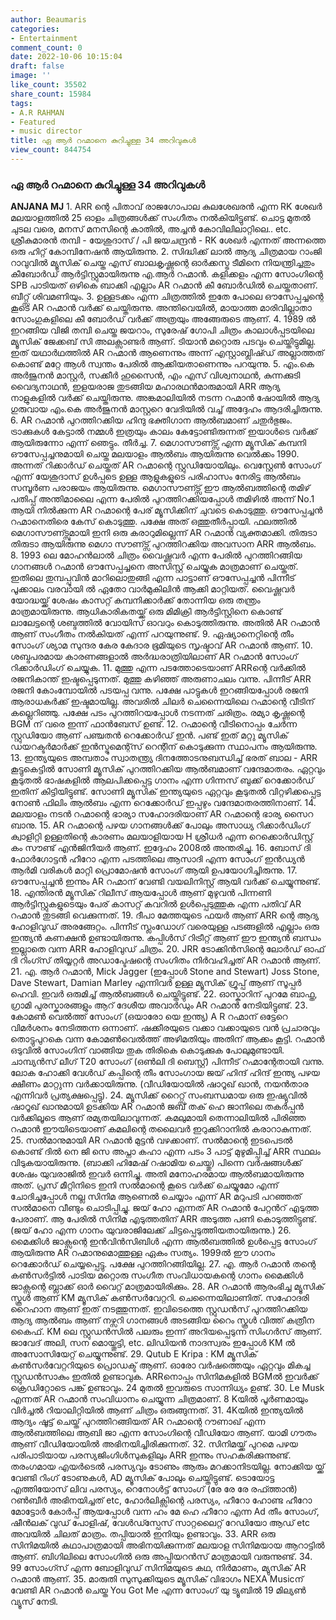 ```yaml
---
author: Beaumaris
categories:
- Entertainment
comment_count: 0
date: 2022-10-06 10:15:04
draft: false
image: ''
like_count: 35502
share_count: 15984
tags:
- A.R RAHMAN
- Featured
- music director
title: ഏ ആർ റഹ്മാനെ കുറിച്ചുള്ള 34 അറിവുകൾ
view_count: 844754
---
```


### ഏ ആർ റഹ്മാനെ കുറിച്ചുള്ള 34 അറിവുകൾ

**ANJANA MJ** 1\. ARR ന്റെ പിതാവ് രാജഗോപാല കുലശേഖരൻ എന്ന RK ശേഖർ മലയാളത്തിൽ 25 ഓളം ചിത്രങ്ങൾക്ക് സംഗീതം നൽകിയിട്ടുണ്ട്. ചൊട്ട മുതൽ ചുടല വരെ, മനസ് മനസിന്റെ കാതിൽ, അച്ചൻ കോവിലിലാറ്റിലെ.. etc. ശ്രീകുമാരൻ തമ്പി - യേശുദാസ് / പി ജയചന്ദ്രൻ - RK ശേഖർ എന്നത് അന്നത്തെ ഒരു ഹിറ്റ് കോമ്പിനേഷൻ ആയിരുന്നു. 2\. സിദ്ധിക്ക് ലാൽ ആദ്യ ചിത്രമായ റാംജി റാവുവിൽ മ്യൂസിക് ചെയ്ത എസ് ബാലകൃഷ്ണന്റെ ഓർക്കസ്ട്ര ടീമിനെ നിയന്ത്രിച്ചതും കീബോർഡ് ആർട്ടിസ്റ്റുമായിരുന്നു എ.ആർ റഹ്മാൻ. കളിക്കളം എന്ന സോംഗിന്റെ SPB പാടിയത് ഒഴികെ ബാക്കി എല്ലാം AR റഹ്മാൻ കീ ബോർഡിൽ ചെയ്തതാണ്. ബീറ്റ്സ് ശിവമണിയും. 3\. ഉള്ളടക്കം എന്ന ചിത്രത്തിൽ ഇതേ പോലെ ഔസേപ്പച്ചന്റെ കൂടെ AR റഹ്മാൻ വർക്ക് ചെയ്തിരുന്നു. അന്തിവെയിൽ, മായാത്ത മാരിവില്ലാതാ സോംഗുകളിലെ കീ ബോർഡ് വർക്ക് അത്രയും അങ്ങേരുടെ ആണ്. 4\. 1989 ൽ ഇറങ്ങിയ വിജി തമ്പി ചെയ്ത ജയറാം, സുരേഷ് ഗോപി ചിത്രം കാലാൾപ്പടയിലെ മ്യൂസിക് ജേക്കബ് സി അലക്സാണ്ടർ ആണ്. ടിയാൻ മറ്റൊരു പടവും ചെയ്തിട്ടുമില്ല. ഇത് യഥാർഥത്തിൽ AR റഹ്മാൻ ആണെന്നും അന്ന് എസ്റ്റാബ്ലിഷ്ഡ് അല്ലാത്തത് കൊണ്ട് മറ്റേ ആൾ സ്വന്തം പേരിൽ ആക്കിയതാണെന്നും പറയുന്നു. 5\. എം.കെ അർജുനൻ മാസ്റ്റർ, സക്കീർ ഹുസൈൻ, എം എസ് വിശ്വനാഥൻ, കുന്നക്കുടി വൈദ്യനാഥൻ, ഇളയരാജ തുടങ്ങിയ മഹാരഥൻമാരുമായി ARR ആദ്യ നാളുകളിൽ വർക്ക് ചെയ്തിരുന്നു. അങ്കമാലിയിൽ നടന്ന റഹ്മാൻ ഷോയിൽ ആദ്യ ഗുരുവായ എം.കെ അർജുനൻ മാസ്റ്ററെ വേദിയിൽ വച്ച് അദ്ദേഹം ആദരിച്ചിരുന്നു. 6\. AR റഹ്മാൻ പുറത്തിറക്കിയ ഹിന്ദു ഭക്തിഗാന ആൽബമാണ് ചതുർഭുജം. ട്രാക്കുകൾ കേട്ടാൽ നമ്മൾ ഇത്രയും കാലം കേട്ടോണ്ടിരുന്നത് ഇയാൾടെ വർക്ക് ആയിരുന്നോ എന്ന് ഞെട്ടും. തീർച്ച. 7\. മെഗാസൗണ്ട്സ് എന്ന മ്യൂസിക് കമ്പനി ഔസേപ്പച്ചനുമായി ചെയ്ത മലയാളം ആൽബം ആയിരുന്നു വെൽക്കം 1990. അന്നത് റിക്കാർഡ് ചെയ്തത് AR റഹ്മാന്റെ സ്റ്റുഡിയോയിലും. വെസ്റ്റേൺ സോംഗ് എന്ന് യേശുദാസ് ഉൾപ്പടെ ഉള്ള ആളുകളുടെ പരിഹാസം നേരിട്ട ആൽബം സമ്പൂർണ പരാജയം ആയിരുന്നു. മെഗാസൗണ്ട്സ് ഈ ആൽബത്തിന്റെ തമിഴ് പതിപ്പ് അന്തിമാലൈ എന്ന പേരിൽ പുറത്തിറക്കിയപ്പോൾ തമിഴിൽ അന്ന് No.1 ആയി നിൽക്കുന്ന AR റഹ്മാന്റെ പേര് മ്യൂസിക്കിന് ചുവടെ കൊടുത്തു. ഔസേപ്പച്ചൻ റഹ്മാനെതിരെ കേസ് കൊടുത്തു. പക്ഷേ അത് ഒത്തുതീർപ്പായി. ഫലത്തിൽ മെഗാസൗണ്ട്സുമായി ഇനി ഒരു കരാറുമില്ലെന്ന് AR റഹ്മാൻ വ്യക്തമാക്കി. തിരുടാ തിരുടാ ആയിരുന്നു മെഗാ സൗണ്ട്സ് പുറത്തിറക്കിയ അവസാന ARR ആൽബം. 8\. 1993 ലെ മോഹൻലാൽ ചിത്രം വൈഷ്ണവർ എന്ന പേരിൽ പുറത്തിറങ്ങിയ ഗാനങ്ങൾ റഹ്മാൻ ഔസേപ്പച്ചനെ അസിസ്റ്റ് ചെയ്യുക മാത്രമാണ് ചെയ്തത്. ഇതിലെ തുമ്പപ്പൂവിൻ മാറിലൊതുങ്ങി എന്ന പാട്ടാണ് ഔസേപ്പച്ചൻ പിന്നീട് പൂക്കാലം വരവായി ൽ ഏതോ വാർമുകിലിൻ ആക്കി മാറ്റിയത്. വൈഷ്ണവർ യോദ്ധയ്ക്ക് ശേഷം കാസറ്റ് കമ്പനിക്കാർക്ക് തോന്നിയ ഒരു തന്ത്രം മാത്രമായിരുന്നു. ആധികാരികതയ്ക്ക് ഒരു മിമിക്രി ആർട്ടിസ്റ്റിനെ കൊണ്ട് ലാലേട്ടന്റെ ശബ്ദത്തിൽ വോയിസ് ഓവറും കൊടുത്തിരുന്നു. അതിൽ AR റഹ്മാൻ ആണ് സംഗീതം നൽകിയത് എന്ന് പറയുന്നുണ്ട്. 9\. ഏഷ്യാനെറ്റിന്റെ തീം സോംഗ് ശ്യാമ സുന്ദര കേര കേദാര ഭൂമിയുടെ സൃഷ്ടാവ് AR റഹ്മാൻ ആണ്. 10\. ശബ്ദപരമായ കാരണങ്ങളാൽ അർദ്ധരാത്രിയിലാണ് AR റഹ്മാൻ സോംഗ് റിക്കാർഡിംഗ് ചെയ്യുക. 11\. മുത്തു എന്ന പടത്തോടെയാണ് ARRന്റെ വർക്കിൽ രജനികാന്ത് ഇഷ്ടപ്പെടുന്നത്. മുത്തു കഴിഞ്ഞ് അരുണാചലം വന്നു. പിന്നീട് ARR രജനി കോംമ്പോയിൽ പടയപ്പ വന്നു. പക്ഷേ പാട്ടുകൾ ഇറങ്ങിയപ്പോൾ രജനി ആരാധകർക്ക് ഇഷ്ടമായില്ല. അവരിൽ ചിലർ ചെന്നൈയിലെ റഹ്മാന്റെ വീടിന് കല്ലെറിഞ്ഞു. പക്ഷേ പടം പുറത്തിറയപ്പോൾ നടന്നത് ചരിത്രം. രമ്യാ കൃഷ്ണന്റെ BGM ന് വരെ ഇന്ന് ഫാൻബേസ് ഉണ്ട്. 12\. റഹ്മാന്റെ വീടിനൊപ്പം ചേർന്ന സ്റ്റുഡിയോ ആണ് പഞ്ചതൻ റെക്കോർഡ് ഇൻ. പണ്ട് ഇത് മറ്റു മ്യൂസിക് ഡയറക്ടർമാർക്ക് ഇൻസ്ട്രുമെന്റ്സ് റെന്റിന് കൊടുക്കുന്ന സ്ഥാപനം ആയിരുന്നു. 13\. ഇന്ത്യയുടെ അമ്പതാം സ്വാതന്ത്ര്യ ദിനത്തോടനുബന്ധിച്ച് ഭരത് ബാല - ARR കൂട്ടുകെട്ടിൽ സോണി മ്യൂസിക് പുറത്തിറക്കിയ ആൽബമാണ് വന്ദേമാതരം. ഏറ്റവും കൂടുതൽ ഭാഷകളിൽ ആലപിക്കപ്പെട്ട ഗാനം എന്ന ഗിന്നസ് ബുക്ക് റെക്കോർഡ് ഇതിന് കിട്ടിയിട്ടുണ്ട്. സോണി മ്യൂസിക് ഇന്ത്യയുടെ ഏറ്റവും കൂടുതൽ വിറ്റഴിക്കപ്പെട്ട നോൺ ഫിലിം ആൽബം എന്ന റെക്കോർഡ് ഇപ്പഴും വന്ദേമാതരത്തിനാണ്. 14\. മലയാളം നടൻ റഹ്മാന്റെ ഭാര്യാ സഹോദരിയാണ് AR റഹ്മാന്റെ ഭാര്യ സൈറ ബാനു. 15\. AR റഹ്മാന്റെ പഴയ ഗാനങ്ങൾക്ക് പോലും അസാധ്യ റിക്കാർഡിംഗ് ക്വാളിറ്റി ഉള്ളതിന്റെ കാരണം മലയാളിയായ H ശ്രീധർ എന്ന റെക്കൊർഡിസ്റ്റ് കം സൗണ്ട് എൻജിനീയർ ആണ്. ഇദ്ദേഹം 2008ൽ അന്തരിച്ചു. 16\. ബോസ് ദി ഫോർഗോട്ടൻ ഹീറോ എന്ന പടത്തിലെ ആസാദി എന്ന സോംഗ് ഇൻഡ്യൻ ആർമി വരികൾ മാറ്റി പ്രൊമോഷൻ സോംഗ് ആയി ഉപയോഗിച്ചിരുന്നു. 17\. ഔസേപ്പച്ചൻ ഇന്നും AR റഹ്മാന് വേണ്ടി വയലിനിസ്റ്റ് ആയി വർക്ക് ചെയ്യുന്നുണ്ട്. 18\. എന്തിരൻ മ്യൂസിക് റിലീസ് ആയപ്പോൾ ആണ് മുഴുവൻ പിന്നണി ആർട്ടിസ്റ്റുകളുടെയും പേര് കാസറ്റ് കവറിൽ ഉൾപ്പെടുത്തുക എന്ന പതിവ് AR റഹ്മാൻ തുടങ്ങി വെക്കുന്നത്. 19\. ദീപാ മേത്തയുടെ ഫയർ ആണ് ARR ന്റെ ആദ്യ ഹോളിവുഡ് അരങ്ങേറ്റം. പിന്നീട് സ്ലംഡോഗ് വരെയുള്ള പടങ്ങളിൽ എല്ലാം ഒരു ഇന്ത്യൻ കണക്ഷൻ ഉണ്ടായിരുന്നു. കപ്പിൾസ് റിട്രീറ്റ് ആണ് ഈ ഇന്ത്യൻ ബന്ധം ഇല്ലാതെ വന്ന ARR ഹോളിവുഡ് ചിത്രം. 20\. JRR ടോക്കിൻസിന്റെ ലോർഡ് ഓഫ് ദി റിംഗ്സ് തിയ്യറ്റർ അഡാപ്ടേഷന്റെ സംഗിതം നിർവഹിച്ചത് AR റഹ്മാൻ ആണ്. 21\. എ. ആർ റഹ്മാൻ, Mick Jagger (ഇപ്പോൾ Stone and Stewart) Joss Stone, Dave Stewart, Damian Marley എന്നിവർ ഉള്ള മ്യൂസിക് ഗ്രൂപ്പ് ആണ് സൂപ്പർ ഹെവി. ഇവർ ഒരുമിച്ച് ആൽബങ്ങൾ ചെയ്തിട്ടുണ്ട്. 22\. ഓസ്കാറിന് പുറമേ ബാഫ്ത, ഗ്രാമി പുരസ്കാരങ്ങളും ആറ് ദേശീയ അവാർഡും AR റഹ്മാൻ നേടിയിട്ടുണ്ട്. 23\. കോമൺ വെൽത്ത് സോംഗ് (ഒയാരോ യെ ഇന്ത്യ) A R റഹ്മാന് ഒട്ടേറെ വിമർശനം നേടിത്തന്ന ഒന്നാണ്. ഷക്കീരയുടെ വക്കാ വക്കായുടെ വൻ പ്രചാരവും തൊട്ടുപുറകെ വന്ന കോമൺവെൽത്ത് അഴിമതിയും അതിന് ആക്കം കൂട്ടി. റഹ്മാൻ ഒടുവിൽ സോംഗിന് വാങ്ങിയ തുക തിരികെ കൊടുക്കുക പോലുമുണ്ടായി. ചാമ്പ്യൻസ് ലീഗ് T20 സോംഗ് (ഒൺലി ദി ബെസ്റ്റ്) പിന്നീട് റഹ്മാന്റേതായി വന്നു. ലോക ഹോക്കി വേൾഡ് കപ്പിന്റെ തീം സോംഗായ ജയ് ഹിന്ദ് ഹിന്ദ് ഇന്ത്യ പഴയ ക്ഷീണം മാറ്റുന്ന വർക്കായിരുന്നു. (വീഡിയോയിൽ ഷാറൂഖ് ഖാൻ, നയൻതാര എന്നിവർ പ്രത്യക്ഷപ്പെട്ടു). 24\. മ്യൂസിക്ക് റൈറ്റ്സ് സംബന്ധമായ ഒരു ഇഷ്യുവിൽ ഷാറൂഖ് ഖാനുമായി ഉടക്കിയ AR റഹ്മാൻ ജബ് തക് ഹെ ജാനിലെ തകർപ്പൻ വർക്കിലൂടെ ആണ് രമ്യതയിലാവുന്നത്. കമലുമായി തെന്നാലിയിൽ പിരിഞ്ഞ റഹ്മാൻ ഈയിടെയാണ് കമലിന്റെ തലൈവർ ഇറുക്കിറാനിൽ കരാറാകുന്നത്. 25\. സൽമാനുമായി AR റഹ്മാൻ മുട്ടൻ വഴക്കാണ്. സൽമാന്റെ ഇടപെടൽ കൊണ്ട് ദിൽ നെ ജി സെ അപ്നാ കഹാ എന്ന പടം 3 പാട്ട് മുഴുമിപ്പിച്ച് ARR സ്ഥലം വിടുകയായിരുന്നു. (ബാക്കി ഹിമേഷ് റഷാമിയ ചെയ്തു) പിന്നെ വർഷങ്ങൾക്ക് ശേഷം യുവരാജിൽ ഇവർ ഒന്നിച്ചു. അതി മനോഹരമായ ആൽബമായിരുന്നു അത്. പ്രസ് മീറ്റിനിടെ ഇനി സൽമാന്റെ കൂടെ വർക്ക് ചെയ്യുമോ എന്ന് ചോദിച്ചപ്പോൾ നല്ല സിനിമ ആണെൽ ചെയ്യാം എന്ന് AR മറുപടി പറഞ്ഞത് സൽമാനെ വീണ്ടും ചൊടിപ്പിച്ചു. ജയ് ഹോ എന്നത് AR റഹ്മാൻ പേറ്റൻറ് എടുത്ത പേരാണ്. ആ പേരിൽ സിനിമ എടുത്തതിന് ARR അടുത്ത പണി കൊടുത്തിട്ടുണ്ട്. (ജയ് ഹോ എന്ന ഗാനം യുവരാജിലേക്ക് ചിട്ടപ്പെടുത്തിയതായിരുന്നു.) 26\. മൈക്കിൾ ജാക്സന്റെ ഇൻവിൻസിബിൾ എന്ന ആൽബത്തിൽ ഉൾപ്പെട്ട സോംഗ് ആയിരുന്നു AR റഹ്മാനുമൊത്തുള്ള ഏകം സത്യം. 1999ൽ ഈ ഗാനം റെക്കോർഡ്‌ ചെയ്യപ്പെട്ടു. പക്ഷേ പുറത്തിറങ്ങിയില്ല. 27\. എ. ആർ റഹ്മാൻ തന്റെ കൺസർട്ടിൽ പാടിയ മറ്റൊരു സംഗീത സംവിധായകന്റെ ഗാനം മൈക്കിൾ ജാക്സന്റെ ബ്ലാക്ക് ഓർ വൈറ്റ് മാത്രമായിരിക്കും. 28\. AR റഹ്മാൻ ആരംഭിച്ച മ്യൂസിക് സ്കൂൾ ആണ് KM മ്യൂസിക് കൺസർവേറ്ററി. ചെന്നൈയിലാണിത്. സഹോദരി റൈഹാന ആണ് ഇത് നടത്തുന്നത്. ഇവിടെത്തെ സ്റ്റുഡൻസ് പുറത്തിറക്കിയ ആദ്യ ആൽബം ആണ് നഴ്സറി ഗാനങ്ങൾ അടങ്ങിയ റൈം സ്കൂൾ വിത്ത് കത്രീന കൈഫ്. KM ലെ സ്റ്റുഡൻസിൽ പലരും ഇന്ന് അറിയപ്പെടുന്ന സിംഗർസ് ആണ്. ജാവേദ് അലി, സന മൊയ്തൂട്ടി, etc. ലിഡിയൻ നാദസ്വരം ഇപ്പോൾ KM ൽ അസോസിയേറ്റ് ചെയ്യുന്നുണ്ട്. 29\. Qutub E Kripa : KM മ്യൂസിക് കൺസർവേറ്ററിയുടെ പ്രൊഡക്ട് ആണ്. ഓരോ വർഷത്തെയും ഏറ്റവും മികച്ച സ്റ്റുഡൻസാകും ഇതിൽ ഉണ്ടാവുക. ARRനൊപ്പം സിനിമകളിൽ BGMൽ ഇവർക്ക് ക്രെഡിറ്റോടെ പങ്ക് ഉണ്ടാവും. 24 മുതൽ ഇവരുടെ സാന്നിധ്യം ഉണ്ട്. 30\. Le Musk എന്നത് AR റഹ്മാൻ സംവിധാനം ചെയ്യുന്ന ചിത്രമാണ്. 8 Kയിൽ പൂർണമായും വിർച്ചൽ റിയാലിറ്റിയിൽ ആണ് ചിത്രം ഒരുങ്ങുന്നത്. 31\. 4Kയിൽ ഇന്ത്യയിൽ ആദ്യം ഷൂട്ട് ചെയ്ത് പുറത്തിറങ്ങിയത് AR റഹ്മാന്റെ റൗണാഖ് എന്ന ആൽബത്തിലെ ആബി ജാ എന്ന സോംഗിന്റെ വീഡിയോ ആണ്. യാമി ഗൗതം ആണ് വീഡിയോയിൽ അഭിനയിച്ചിരിക്കുന്നത്. 32\. സിനിമയ്ക്ക് പുറമെ പഴയ പരിപാടിയായ പരസ്യജിംഗിൾസുകളിലും ARR ഇന്നും സഹകരിക്കുന്നുണ്ട്. തരംഗമായ എയർടെൽ പരസ്യവും ടോണും ആരും മറക്കാനിടയില്ല. നോക്കിയ യ്ക്ക് വേണ്ടി റിംഗ് ടോണുകൾ, AD മ്യൂസിക് പോലും ചെയ്തിട്ടുണ്ട്. ടൊയോട്ട എത്തിയോസ് ലിവ പരസ്യം, റെനോൾട്ട് സോംഗ് (രേ രേ രേ രഫ്ത്താൻ) റൺബീർ അഭിനയിച്ചത് etc, ഹോർലിക്സിന്റെ പരസ്യം, ഹീറോ ഹോണ്ട ഹീറോ മോട്ടോർ കോർപ്പ് ആയപ്പോൾ വന്ന ഹം മേ ഹെ ഹീറോ എന്ന Ad തീം സോംഗ്, ഷീൻലക് വുഡ് പോളിഷ്, വേൾഡ്സ്പേസ് സാറ്റലൈറ്റ് റേഡിയോ ആഡ് etc അവയിൽ ചിലത് മാത്രം. തപ്പിയാൽ ഇനിയും ഉണ്ടാവും. 33\. ARR ഒരു സിനിമയിൽ കഥാപാത്രമായി അഭിനയിക്കുന്നത് മലയാള സിനിമയായ ആറാട്ടിൽ ആണ്. ബിഗിലിലെ സോംഗിൽ ഒരു അപ്പിയറൻസ് മാത്രമായി വരുന്നുണ്ട്. 34\. 99 സോംഗ്സ് എന്ന ബോളിവുഡ് സിനിമയുടെ കഥ, നിർമാണം, മ്യുസിക് AR റഹ്മാൻ ആണ്. 35\. മാരുതി സുസുക്കിയുടെ മ്യൂസിക് വിഭാഗം NEXA Musicന് വേണ്ടി AR റഹ്മാൻ ചെയ്ത You Got Me എന്ന സോംഗ് യു ട്യൂബിൽ 19 മില്യൺ വ്യൂസ് നേടി.
